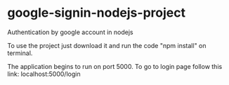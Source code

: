 # google-signin-nodejs-project
Authentication by google account in nodejs

To use the project just download it and run the code "npm install" on terminal.

The application begins to run on port 5000.
To go to login page follow this link:
localhost:5000/login

